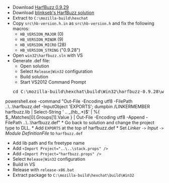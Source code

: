 * Download [HarfBuzz 0.9.29](http://cgit.freedesktop.org/harfbuzz/snapshot/harfbuzz-0.9.29.tar.gz)
 * Download [blinkseb's HarfBuzz solution](https://github.com/blinkseb/harfbuzz)
 * Extract to `C:\mozilla-build\hexchat`
 * Copy `src\hb-version.h.in` as `src\hb-version.h` and fix the following macros:
	* `HB_VERSION_MAJOR` (0)
	* `HB_VERSION_MINOR` (9)
	* `HB_VERSION_MICRO` (28)
	* `HB_VERSION_STRING` ("0.9.28")
 * Open `win32\harfbuzz.sln` with VS
 * Generate .def file:
	* Open solution
	* Select `Release|Win32` configuration
	* Build solution
	* Start VS2012 Command Prompt
	<pre>cd C:\mozilla-build\hexchat\build\Win32\harfbuzz-0.9.28\win32\libs\Release
powershell.exe -command "Out-File -Encoding utf8 -FilePath ..\\..\\harfbuzz.def -InputObject 'EXPORTS'; dumpbin /LINKERMEMBER harfbuzz.lib | Select-String ' .. \_(hb\_.*)$' | %{ $_.Matches[0].Groups[1].Value } | Out-File -Encoding utf8 -Append -FilePath ..\\..\\harfbuzz.def"</pre>
	* Go back to solution and change the project type to DLL.
	* Add `EXPORTS` at the top of harfbuzz.def
	* Set _Linker_ `->` _Input_ `->` _Module DefinitionFile_ to `harfbuzz.def`
 * Add lib path and fix freetype name
 * Add `<Import Project="..\..\stack.props" />`
 * Add `<Import Project="harfbuzz.props" />`
 * Select `Release|Win32` configuration
 * Build in VS
 * Release with `release-x86.bat`
 * Extract package to `C:\mozilla-build\hexchat\build\Win32`
